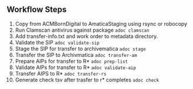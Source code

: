 ## Workflow Steps
1. Copy from ACMBornDigital to AmaticaStaging using rsync or robocopy
2. Run Clamscan antivirus against package `adoc clamscan`
3. Add transfer-info.txt and work order to metadata directory.
4. Validate the SIP `adoc validate-sip`
5. Stage the SIP for transfer to archivematica `adoc stage`
6. Transfer the SIP to Archivmatica `adoc transfer-am`
7. Prepare AIPs for transfer to R* `adoc prep-list`
8. Validate AIPs for transfer to R* `adoc validate-aip`
9. Transfer AIPS to R* `adoc transfer-rs`
10. Generate check tsv after trasfer to r* completes `adoc check`